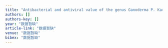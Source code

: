 ```yaml
---
title: "Antibacterial and antiviral value of the genus Ganoderma P. Karst. species (Aphyllophoromycetideae): a review"
authors: []
authors-key: []
year: "数据暂缺"
article-link: "数据暂缺"
venue: "数据暂缺"
bibex: "数据暂缺"
---
```

